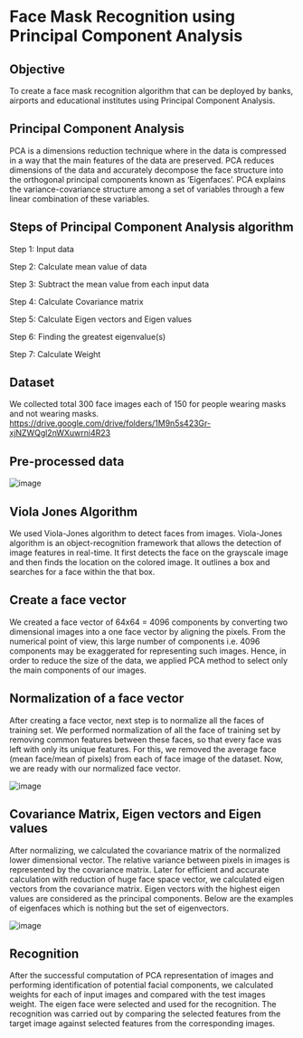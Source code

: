 # Face Mask Recognition using Principal Component Analysis

## Objective
To create a face mask recognition algorithm that can be deployed by banks, airports and educational institutes using Principal Component Analysis.

## Principal Component Analysis
PCA is a dimensions reduction technique where in the data is compressed in a way that the main features of the data are preserved.
PCA reduces dimensions of the data and accurately decompose the face structure into the orthogonal principal components known as ‘Eigenfaces’.
PCA explains the variance-covariance structure among a set of variables through a few linear combination of these variables.

## Steps of Principal Component Analysis algorithm 

Step 1: Input data 

Step 2: Calculate mean value of data 

Step 3: Subtract the mean value from each input data 

Step 4: Calculate Covariance matrix

Step 5: Calculate Eigen vectors and Eigen values 

Step 6: Finding the greatest eigenvalue(s) 

Step 7: Calculate Weight

## Dataset
We collected total 300 face images each of 150 for people wearing masks and not wearing masks.
https://drive.google.com/drive/folders/1M9n5s423Gr-xjNZWQgl2nWXuwrni4R23

## Pre-processed data

![image](https://user-images.githubusercontent.com/70087327/132878408-749ce553-84da-4b00-b5a2-c3ebdc2877a7.png)


## Viola Jones Algorithm
We used Viola-Jones algorithm to detect faces from images. Viola-Jones algorithm is an object-recognition framework that allows the detection of image features in real-time. It first detects the face on the grayscale image and then finds the location on the colored image. It outlines a box and searches for a face within the that box. 

## Create a face vector
We created a face vector of 64x64 = 4096 components by converting two dimensional images into  a one face vector by aligning the pixels. From the numerical point of view, this large number of components i.e. 4096 components may be exaggerated for representing such images. Hence, in order to reduce the size of the data, we applied PCA method to select only the main components of our images.

## Normalization of a face vector
After creating a face vector, next step is to normalize all the faces of training set. We performed normalization of all the face of training set by removing common features between these faces, so that every face was left with only its unique features. For this, we removed the average face (mean face/mean of pixels) from each of face image of the dataset. Now, we are ready with our normalized face vector.

![image](https://user-images.githubusercontent.com/70087327/132878627-cc1af24d-1ce4-43a6-8d9b-c8cd3b39c69a.png)


## Covariance Matrix, Eigen vectors and Eigen values 
After normalizing, we calculated the covariance matrix of the normalized lower dimensional vector. The relative variance between pixels in images is represented by the covariance matrix. Later for efficient and accurate calculation with reduction of huge face space vector, we calculated eigen vectors from the covariance matrix. Eigen vectors with the highest eigen values are considered as the principal components. Below are the examples of eigenfaces which is nothing but the set of eigenvectors.

![image](https://user-images.githubusercontent.com/70087327/132878715-5efbab6a-ec69-4320-9edc-da08fcff3310.png)


## Recognition
After the successful computation of PCA representation of images and performing identification of potential facial components, we calculated weights for each of input images and compared with the test images weight. The eigen face were selected and used for the recognition. The recognition was carried out by comparing the selected features from the target image against selected features from the corresponding images. 
